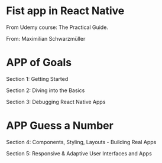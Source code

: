 # Fist app in React Native

From Udemy course: The Practical Guide.

From: Maximilian Schwarzmüller

# APP of Goals

Section 1: Getting Started

Section 2: Diving into the Basics

Section 3: Debugging React Native Apps

# APP Guess a Number
Section 4: Components, Styling, Layouts - Building Real Apps

Section 5: Responsive & Adaptive User Interfaces and Apps
